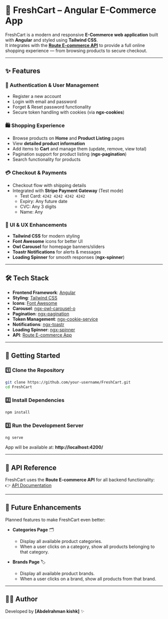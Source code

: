 # 🛒 FreshCart – Angular E-Commerce App

FreshCart is a modern and responsive **E-Commerce web application** built with **Angular** and styled using **Tailwind CSS**.  
It integrates with the **[Route E-commerce API](https://documenter.getpostman.com/view/5709532/2s93JqTRWN)** to provide a full online shopping experience — from browsing products to secure checkout.

---

## ✨ Features

### 👤 Authentication & User Management

- Register a new account
- Login with email and password
- Forget & Reset password functionality
- Secure token handling with cookies (via **ngx-cookies**)

### 🛍️ Shopping Experience

- Browse products on **Home** and **Product Listing** pages
- View **detailed product information**
- Add items to **Cart** and manage them (update, remove, view total)
- Pagination support for product listing (**ngx-pagination**)
- Search functionality for products

### 💳 Checkout & Payments

- Checkout flow with shipping details
- Integrated with **Stripe Payment Gateway** (Test mode)
  - Test Card: `4242 4242 4242 4242`
  - Expiry: Any future date
  - CVC: Any 3 digits
  - Name: Any

### 🎨 UI & UX Enhancements

- **Tailwind CSS** for modern styling
- **Font Awesome** icons for better UI
- **Owl Carousel** for homepage banners/sliders
- **Toastr Notifications** for alerts & messages
- **Loading Spinner** for smooth responses (**ngx-spinner**)

---

## 🛠️ Tech Stack

- **Frontend Framework**: [Angular](https://angular.io/)
- **Styling**: [Tailwind CSS](https://tailwindcss.com/)
- **Icons**: [Font Awesome](https://fontawesome.com/)
- **Carousel**: [ngx-owl-carousel-o](https://www.npmjs.com/package/ngx-owl-carousel-o)
- **Pagination**: [ngx-pagination](https://www.npmjs.com/package/ngx-pagination)
- **Token Management**: [ngx-cookie-service](https://www.npmjs.com/package/ngx-cookie-service)
- **Notifications**: [ngx-toastr](https://www.npmjs.com/package/ngx-toastr)
- **Loading Spinner**: [ngx-spinner](https://www.npmjs.com/package/ngx-spinner)
- **API**: [Route E-commerce App](https://documenter.getpostman.com/view/5709532/2s93JqTRWN)

---

## 🚀 Getting Started

### 1️⃣ Clone the Repository

```bash
git clone https://github.com/your-username/FreshCart.git
cd FreshCart
```

### 2️⃣ Install Dependencies

```bash
npm install
```

### 3️⃣ Run the Development Server

```bash
ng serve
```

App will be available at: **http://localhost:4200/**

---

## 🔗 API Reference

FreshCart uses the **Route E-commerce API** for all backend functionality:  
👉 [API Documentation](https://documenter.getpostman.com/view/5709532/2s93JqTRWN)

---

## 🔮 Future Enhancements

Planned features to make FreshCart even better:

- **Categories Page** 🗂️

  - Display all available product categories.
  - When a user clicks on a category, show all products belonging to that category.

- **Brands Page** 🏷️
  - Display all available product brands.
  - When a user clicks on a brand, show all products from that brand.

---

## 👨‍💻 Author

Developed by **[Abdelrahman kishk]** ✨
